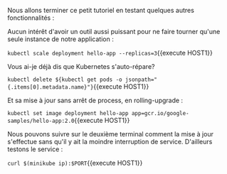 Nous allons terminer ce petit tutoriel en testant quelques autres fonctionnalités :

Aucun intérêt d'avoir un outil aussi puissant pour ne faire tourner qu'une seule instance de notre application :

`kubectl scale deployment hello-app --replicas=3`{{execute HOST1}}

Vous ai-je déjà dis que Kubernetes s'auto-répare?

`kubectl delete ${kubectl get pods -o jsonpath="{.items[0].metadata.name}"}`{{execute HOST1}}

Et sa mise à jour sans arrêt de process, en rolling-upgrade :

`kubectl set image deployment hello-app app=gcr.io/google-samples/hello-app:2.0`{{execute HOST1}}

Nous pouvons suivre sur le deuxième terminal comment la mise à jour s'effectue sans qu'il y ait la moindre interruption de service. D'ailleurs testons le service :

`curl $(minikube ip):$PORT`{{execute HOST1}}
